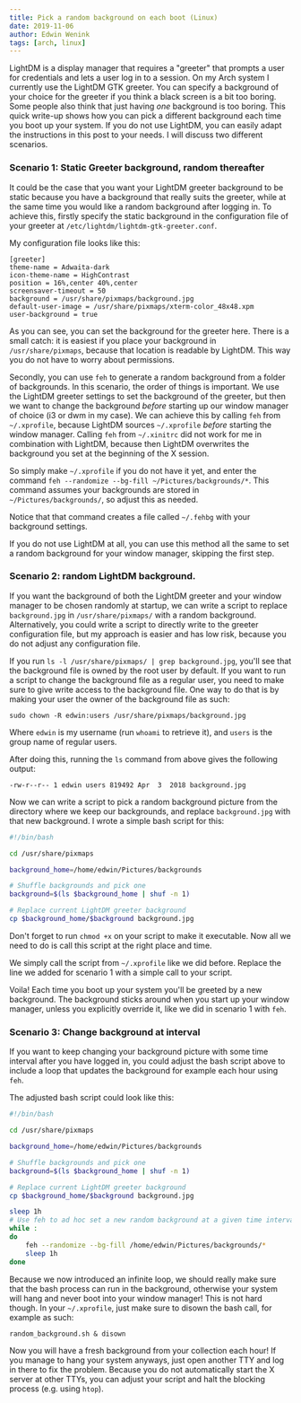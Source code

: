 ```yaml
---
title: Pick a random background on each boot (Linux)
date: 2019-11-06
author: Edwin Wenink
tags: [arch, linux]
---
```


LightDM is a display manager that requires a "greeter" that prompts a user for credentials and lets a user log in to a session.
On my Arch system I currently use the LightDM GTK greeter. 
You can specify a background of your choice for the greeter if you think a black screen is a bit too boring.
Some people also think that just having *one* background is too boring.
This quick write-up shows how you can pick a different background each time you boot up your system.
If you do not use LightDM, you can easily adapt the instructions in this post to your needs.
I will discuss two different scenarios.

### Scenario 1: Static Greeter background, random thereafter

It could be the case that you want your LightDM greeter background to be static because you have a background that really suits the greeter, while at the same time you would like a random background after logging in. 
To achieve this, firstly specify the static background in the configuration file of your greeter at `/etc/lightdm/lightdm-gtk-greeter.conf`.

My configuration file looks like this:

```
[greeter]
theme-name = Adwaita-dark
icon-theme-name = HighContrast
position = 16%,center 40%,center
screensaver-timeout = 50
background = /usr/share/pixmaps/background.jpg
default-user-image = /usr/share/pixmaps/xterm-color_48x48.xpm
user-background = true
```

As you can see, you can set the background for the greeter here. 
There is a small catch: it is easiest if you place your background in `/usr/share/pixmaps`, because that location is readable by LightDM.
This way you do not have to worry about permissions.

Secondly, you can use `feh` to generate a random background from a folder of backgrounds.
In this scenario, the order of things is important. 
We use the LightDM greeter settings to set the background of the greeter, but then we want to change the background *before* starting up our window manager of choice (i3 or dwm in my case).
We can achieve this by calling `feh` from `~/.xprofile`, because LightDM sources `~/.xprofile` *before* starting the window manager.
Calling `feh` from `~/.xinitrc` did not work for me in combination with LightDM, because then LightDM overwrites the background you set at the beginning of the X session.

So simply make `~/.xprofile` if you do not have it yet, and enter the command `feh --randomize --bg-fill ~/Pictures/backgrounds/*`. 
This command assumes your backgrounds are stored in `~/Pictures/backgrounds/`, so adjust this as needed.

Notice that that command creates a file called `~/.fehbg` with your background settings.

If you do not use LightDM at all, you can use this method all the same to set a random background for your window manager, skipping the first step.

### Scenario 2: random LightDM background.

If you want the background of both the LightDM greeter and your window manager to be chosen randomly at startup, we can write a script to replace `background.jpg` in `/usr/share/pixmaps/` with a random background.
Alternatively, you could write a script to directly write to the greeter configuration file, but my approach is easier and has low risk, because you do not adjust any configuration file.

If you run `ls -l /usr/share/pixmaps/ | grep background.jpg`, you'll see that the background file is owned by the root user by default.
If you want to run a script to change the background file as a regular user, you need to make sure to give write access to the background file. 
One way to do that is by making your user the owner of the background file as such:

`sudo chown -R edwin:users /usr/share/pixmaps/background.jpg`

Where `edwin` is my username (run `whoami` to retrieve it), and `users` is the group name of regular users. 

After doing this, running the `ls` command from above gives the following output:

`-rw-r--r-- 1 edwin users 819492 Apr  3  2018 background.jpg`

Now we can write a script to pick a random background picture from the directory where we keep our backgrounds, and replace `background.jpg` with that new background.
I wrote a simple bash script for this:

```bash
#!/bin/bash

cd /usr/share/pixmaps

background_home=/home/edwin/Pictures/backgrounds

# Shuffle backgrounds and pick one
background=$(ls $background_home | shuf -n 1)

# Replace current LightDM greeter background
cp $background_home/$background background.jpg
```

Don't forget to run `chmod +x` on your script to make it executable.
Now all we need to do is call this script at the right place and time.

We simply call the script from `~/.xprofile` like we did before.
Replace the line we added for scenario 1 with a simple call to your script. 

Voila!
Each time you boot up your system you'll be greeted by a new background.
The background sticks around when you start up your window manager, unless you explicitly override it, like we did in scenario 1 with `feh`.

### Scenario 3: Change background at interval

If you want to keep changing your background picture with some time interval after you have logged in, you could adjust the bash script above to include a loop that updates the background for example each hour using `feh`. 

The adjusted bash script could look like this:

```bash
#!/bin/bash

cd /usr/share/pixmaps

background_home=/home/edwin/Pictures/backgrounds

# Shuffle backgrounds and pick one
background=$(ls $background_home | shuf -n 1)

# Replace current LightDM greeter background
cp $background_home/$background background.jpg

sleep 1h
# Use feh to ad hoc set a new random background at a given time interval
while :
do
	feh --randomize --bg-fill /home/edwin/Pictures/backgrounds/*
	sleep 1h
done
```

Because we now introduced an infinite loop, we should really make sure that the bash process can run in the background, otherwise your system will hang and never boot into your window manager!
This is not hard though. 
In your `~/.xprofile`, just make sure to disown the bash call, for example as such:

`random_background.sh & disown`

Now you will have a fresh background from your collection each hour! 
If you manage to hang your system anyways, just open another TTY and log in there to fix the problem. 
Because you do not automatically start the X server at other TTYs, you can adjust your script and halt the blocking process (e.g. using `htop`).
